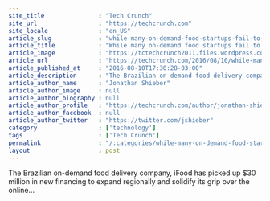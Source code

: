 ```yaml
---
site_title               : "Tech Crunch"
site_url                 : "https://techcrunch.com"
site_locale              : "en_US"
article_slug             : "while-many-on-demand-food-startups-fail-to-deliver-ifood-picks-up-s30-million-to-expand-in-latin-america"
article_title            : "While many on-demand food startups fail to deliver, iFood picks up $30 million to expand in Latin America"
article_image            : "https://tctechcrunch2011.files.wordpress.com/2015/05/ifood_office-22.jpg?w=764&h=400&crop=1"
article_url              : "https://techcrunch.com/2016/08/10/while-many-on-demand-food-startups-fail-to-deliver-ifood-picks-up-30-million-to-expand-in-latin-america/"
article_published_at     : "2016-08-10T17:30:28-03:00"
article_description      : "The Brazilian on-demand food delivery company, iFood has picked up $30 million in new financing to expand regionally and solidify its grip over the online..."
article_author_name      : "Jonathan Shieber"
article_author_image     : null
article_author_biography : null
article_author_profile   : "https://techcrunch.com/author/jonathan-shieber/"
article_author_facebook  : null
article_author_twitter   : "https://twitter.com/jshieber"
category                 : ['technology']
tags                     : ['Tech Crunch']
permalink                : "/:categories/while-many-on-demand-food-startups-fail-to-deliver-ifood-picks-up-s30-million-to-expand-in-latin-america/"
layout                   : post
---
```


The Brazilian on-demand food delivery company, iFood has picked up $30 million in new financing to expand regionally and solidify its grip over the online...
